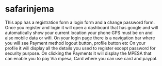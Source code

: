 # safarinjema

This app has a registration form a login form and a change password form.
Once you register and login it will open a dashboard that has google and will automatically show your current location
your phone GPS must be on and also mobile data or wifi.
On your login page there is a navigation bar where you will see Payment method logout button, profile button etc
On your profile it will display all the details you used to register except password for security purpose.
On clicking the Payments it will display the MPESA that can enable you to pay Via mpesa, Card where you can use card and paypal.
